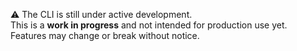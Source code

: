 ⚠️ The CLI is still under active development.  
This is a **work in progress** and not intended for production use yet.  
Features may change or break without notice.

